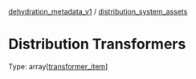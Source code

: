 



[dehydration_metadata_v1](dehydration_metadata_v1.md) / [distribution_system_assets](distribution_system_assets.md)
# Distribution Transformers

Type: array[[transformer_item](transformer_item.md)]